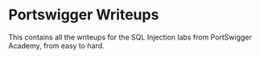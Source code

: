# Portswigger Writeups

This contains all the writeups for the SQL Injection labs from PortSwigger Academy, from easy to hard.